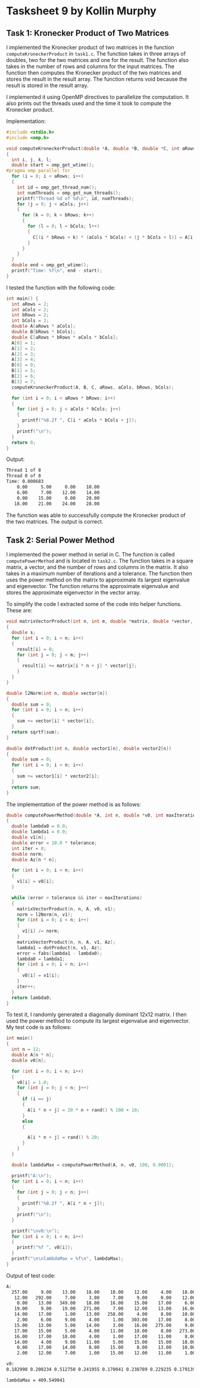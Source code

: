 # Tasksheet 9 by Kollin Murphy

## Task 1: Kronecker Product of Two Matrices

I implemented the Kronecker product of two matrices in the function `computeKroneckerProduct` in `task1.c`. The function takes in three arrays of doubles, two for the two matrices and one for the result. The function also takes in the number of rows and columns for the input matrices. The function then computes the Kronecker product of the two matrices and stores the result in the result array. The function returns void because the result is stored in the result array.

I implemented it using OpenMP directives to parallelize the computation. It also prints out the threads used and the time it took to compute the Kronecker product.

Implementation:

```c
#include <stdio.h>
#include <omp.h>

void computeKroneckerProduct(double *A, double *B, double *C, int aRows, int aCols, int bRows, int bCols)
{
  int i, j, k, l;
  double start = omp_get_wtime();
#pragma omp parallel for
  for (i = 0; i < aRows; i++)
  {
    int id = omp_get_thread_num();
    int numThreads = omp_get_num_threads();
    printf("Thread %d of %d\n", id, numThreads);
    for (j = 0; j < aCols; j++)
    {
      for (k = 0; k < bRows; k++)
      {
        for (l = 0; l < bCols; l++)
        {
          C[(i * bRows + k) * (aCols * bCols) + (j * bCols + l)] = A[i * aCols + j] * B[k * bCols + l];
        }
      }
    }
  }
  double end = omp_get_wtime();
  printf("Time: %f\n", end - start);
}
```

I tested the function with the following code:

```c
int main() {
  int aRows = 2;
  int aCols = 2;
  int bRows = 2;
  int bCols = 2;
  double A[aRows * aCols];
  double B[bRows * bCols];
  double C[aRows * bRows * aCols * bCols];
  A[0] = 1;
  A[1] = 2;
  A[2] = 3;
  A[3] = 4;
  B[0] = 0;
  B[1] = 5;
  B[2] = 6;
  B[3] = 7;
  computeKroneckerProduct(A, B, C, aRows, aCols, bRows, bCols);

  for (int i = 0; i < aRows * bRows; i++)
  {
    for (int j = 0; j < aCols * bCols; j++)
    {
      printf("%8.2f ", C[i * aCols * bCols + j]);
    }
    printf("\n");
  }
  return 0;
}
```

Output:

```bash
Thread 1 of 8
Thread 0 of 8
Time: 0.000683
    0.00     5.00     0.00    10.00 
    6.00     7.00    12.00    14.00 
    0.00    15.00     0.00    20.00 
   18.00    21.00    24.00    28.00
```

The function was able to successfully compute the Kronecker product of the two matrices. The output is correct.

## Task 2: Serial Power Method

I implemented the power method in serial in C. The function is called `computePowerMethod` and is located in `task2.c`. The function takes in a square matrix, a vector, and the number of rows and columns in the matrix. It also takes in a maximum number of iterations and a tolerance. The function then uses the power method on the matrix to approximate its largest eigenvalue and eigenvector. The function returns the approximate eigenvalue and stores the approximate eigenvector in the vector array.

To simplify the code I extracted some of the code into helper functions. These are:

```c
void matrixVectorProduct(int n, int m, double *matrix, double *vector, double *result)
{
  double s;
  for (int i = 0; i < n; i++)
  {
    result[i] = 0;
    for (int j = 0; j < m; j++)
    {
      result[i] += matrix[i * n + j] * vector[j];
    }
  }
}

double l2Norm(int n, double vector[n])
{
  double sum = 0;
  for (int i = 0; i < n; i++)
  {
    sum += vector[i] * vector[i];
  }
  return sqrtf(sum);
}

double dotProduct(int n, double vector1[n], double vector2[n])
{
  double sum = 0;
  for (int i = 0; i < n; i++)
  {
    sum += vector1[i] * vector2[i];
  }
  return sum;
}
```

The implementation of the power method is as follows:

```c
double computePowerMethod(double *A, int n, double *v0, int maxIterations, double tolerance)
{
  double lambda0 = 0.0;
  double lambda1 = 0.0;
  double v1[n];
  double error = 10.0 * tolerance;
  int iter = 0;
  double norm;
  double Az[n * n];

  for (int i = 0; i < n; i++)
  {
    v1[i] = v0[i];
  }

  while (error > tolerance && iter < maxIterations)
  {
    matrixVectorProduct(n, n, A, v0, v1);
    norm = l2Norm(n, v1);
    for (int i = 0; i < n; i++)
    {
      v1[i] /= norm;
    }
    matrixVectorProduct(n, n, A, v1, Az);
    lambda1 = dotProduct(n, v1, Az);
    error = fabs(lambda1 - lambda0);
    lambda0 = lambda1;
    for (int i = 0; i < n; i++)
    {
      v0[i] = v1[i];
    }
    iter++;
  }
  return lambda0;
}
```

To test it, I randomly generated a diagonally dominant 12x12 matrix. I then used the power method to compute its largest eigenvalue and eigenvector. My test code is as follows:

```c
int main()
{
  int n = 12;
  double A[n * n];
  double v0[n];

  for (int i = 0; i < n; i++)
  {
    v0[i] = 1.0;
    for (int j = 0; j < n; j++)
    {
      if (i == j)
      {
        A[i * n + j] = 20 * n + rand() % 100 + 10;
      }
      else
      {

        A[i * n + j] = rand() % 20;
      }
    }
  }

  double lambdaMax = computePowerMethod(A, n, v0, 100, 0.0001);

  printf("A:\n");
  for (int i = 0; i < n; i++)
  {
    for (int j = 0; j < n; j++)
    {
      printf("%8.2f ", A[i * n + j]);
    }
    printf("\n");
  }

  printf("\nv0:\n");
  for (int i = 0; i < n; i++)
  {
    printf("%f ", v0[i]);
  }
  printf("\n\nlambdaMax = %f\n", lambdaMax);
}
```

Output of test code:

```bash
A:
  257.00     9.00    13.00    18.00    10.00    12.00     4.00    18.00     3.00     9.00     0.00     5.00 
   12.00   292.00     7.00     3.00     7.00     9.00     0.00    12.00     3.00     9.00     9.00    17.00 
    0.00    13.00   349.00    18.00    16.00    15.00    17.00     6.00    12.00     7.00    10.00    13.00 
   19.00     9.00    19.00   271.00     7.00    12.00    13.00    16.00     5.00     5.00     8.00    11.00 
   14.00    17.00     1.00    13.00   258.00     4.00     8.00    10.00     4.00    16.00    10.00     3.00 
    2.00     6.00     9.00     4.00     1.00   303.00    17.00     8.00     8.00    13.00    18.00     1.00 
   15.00    13.00     5.00    14.00     3.00    16.00   275.00     9.00    15.00    14.00     9.00     1.00 
   17.00    15.00     5.00     4.00    11.00    18.00     8.00   273.00     5.00     2.00    12.00     6.00 
   16.00    17.00    18.00     4.00     1.00    17.00    11.00     8.00   287.00    18.00    17.00    17.00 
   14.00     4.00     9.00    11.00     5.00    15.00    15.00    18.00     2.00   349.00     8.00    12.00 
    0.00    17.00    14.00     8.00    15.00     8.00    13.00    10.00     6.00     2.00   292.00     5.00 
    2.00    12.00     7.00     1.00    15.00    12.00    11.00     1.00    10.00    11.00    18.00   307.00 

v0:
0.182998 0.200234 0.512750 0.241955 0.170041 0.238789 0.229235 0.179139 0.335177 0.451437 0.221033 0.263430

lambdaMax = 409.549041
```
